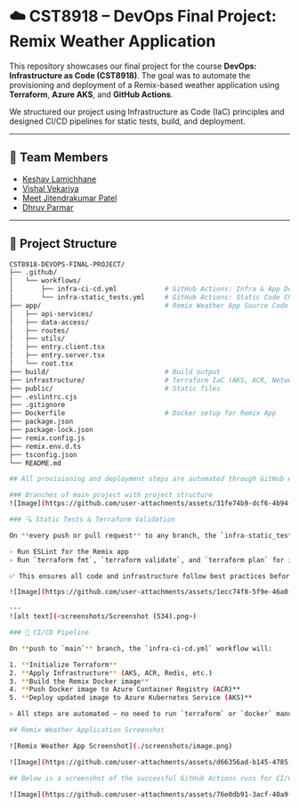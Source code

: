 # ☁️ CST8918 – DevOps Final Project: Remix Weather Application

This repository showcases our final project for the course **DevOps: Infrastructure as Code (CST8918)**. The goal was to automate the provisioning and deployment of a Remix-based weather application using **Terraform**, **Azure AKS**, and **GitHub Actions**.

We structured our project using Infrastructure as Code (IaC) principles and designed CI/CD pipelines for static tests, build, and deployment.

---

## 👥 Team Members

- [Keshav Lamichhane](https://github.com/Klamichhane738)
- [Vishal Vekariya](https://github.com/Vishal-Vekariya)
- [Meet Jitendrakumar Patel](https://github.com/meetpatel1389)
- [Dhruv Parmar ](https://github.com/dhruv-13)
---

## 📁 Project Structure

```bash
CST8918-DEVOPS-FINAL-PROJECT/
├── .github/
│   └── workflows/
│       ├── infra-ci-cd.yml            # GitHub Actions: Infra & App Deployment
│       └── infra-static_tests.yml     # GitHub Actions: Static Code Checks
├── app/                               # Remix Weather App Source Code
│   ├── api-services/
│   ├── data-access/
│   ├── routes/
│   ├── utils/
│   ├── entry.client.tsx
│   ├── entry.server.tsx
│   └── root.tsx
├── build/                             # Build output
├── infrastructure/                    # Terraform IaC (AKS, ACR, Networking, etc.)
├── public/                            # Static files
├── .eslintrc.cjs
├── .gitignore
├── Dockerfile                         # Docker setup for Remix App
├── package.json
├── package-lock.json
├── remix.config.js
├── remix.env.d.ts
├── tsconfig.json
└── README.md

## All provisioning and deployment steps are automated through GitHub Actions. Simply push changes or open a Pull Request and the workflows will execute accordingly.

### Branches of main project with project structure
![Image](https://github.com/user-attachments/assets/31fe74b9-dcf6-4b94-8a8c-fed1e09a6a73)

### 🔍 Static Tests & Terraform Validation

On **every push or pull request** to any branch, the `infra-static_tests.yml` workflow will:

- Run ESLint for the Remix app  
- Run `terraform fmt`, `terraform validate`, and `terraform plan` for infrastructure code  

✅ This ensures all code and infrastructure follow best practices before merging.

![Image](https://github.com/user-attachments/assets/1ecc74f8-5f9e-46a0-aa31-390ad57d607a)

---
![alt text](<screenshots/Screenshot (534).png>)

### 🚀 CI/CD Pipeline

On **push to `main`** branch, the `infra-ci-cd.yml` workflow will:

1. **Initialize Terraform**
2. **Apply Infrastructure** (AKS, ACR, Redis, etc.)
3. **Build the Remix Docker image**
4. **Push Docker image to Azure Container Registry (ACR)**
5. **Deploy updated image to Azure Kubernetes Service (AKS)**

> All steps are automated — no need to run `terraform` or `docker` manually.

## Remix Weather Application Screenshot

![Remix Weather App Screenshot](./screenshots/image.png)

![Image](https://github.com/user-attachments/assets/d66356ad-b145-4785-bfe8-360921a38ff3)

## Below is a screenshot of the successful GitHub Actions runs for CI/CD:

![Image](https://github.com/user-attachments/assets/76e0db91-3acf-40a9-8a7c-2fb51368495b)
